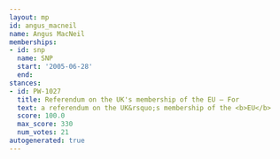 ```yaml
---
layout: mp
id: angus_macneil
name: Angus MacNeil
memberships:
- id: snp
  name: SNP
  start: '2005-06-28'
  end: 
stances:
- id: PW-1027
  title: Referendum on the UK's membership of the EU — For
  text: a referendum on the UK&rsquo;s membership of the <b>EU</b>
  score: 100.0
  max_score: 330
  num_votes: 21
autogenerated: true
---
```

